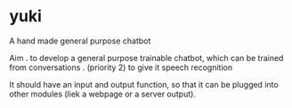 # yuki
A hand made general purpose chatbot

Aim
. to develop a general purpose trainable chatbot, which can be trained from conversations
. (priority 2) to give it speech recognition

It should have an input and output function, so that it can be plugged into other modules (liek a webpage or a server output).
